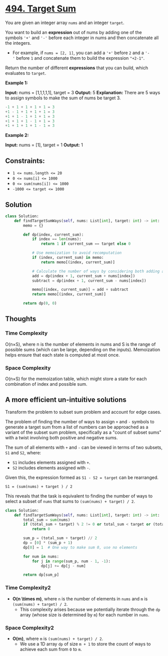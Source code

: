 # [494. Target Sum](https://leetcode.com/problems/target-sum/)

You are given an integer array `nums` and an integer `target`.

You want to build an **expression** out of nums by adding one of the symbols `'+'` and `'-'` before each integer in nums and then concatenate all the integers.

- For example, if `nums = [2, 1]`, you can add a `'+'` before `2` and a `'-'` before `1` and concatenate them to build the expression `"+2-1"`.

Return the number of different **expressions** that you can build, which evaluates to `target`.

**Example 1:**

**Input:** nums = [1,1,1,1,1], target = 3
**Output:** 5
**Explanation:** There are 5 ways to assign symbols to make the sum of nums be target 3.

```python
-1 + 1 + 1 + 1 + 1 = 3
+1 - 1 + 1 + 1 + 1 = 3
+1 + 1 - 1 + 1 + 1 = 3
+1 + 1 + 1 - 1 + 1 = 3
+1 + 1 + 1 + 1 - 1 = 3
```

**Example 2:**

**Input:** nums = [1], target = 1
**Output:** 1

## **Constraints:**

- `1 <= nums.length <= 20`
- `0 <= nums[i] <= 1000`
- `0 <= sum(nums[i]) <= 1000`
- `-1000 <= target <= 1000`

## Solution

```python
class Solution:
    def findTargetSumWays(self, nums: List[int], target: int) -> int:
        memo = {}

        def dp(index, current_sum):
            if index == len(nums):
                return 1 if current_sum == target else 0

            # Use memoization to avoid recomputation
            if (index, current_sum) in memo:
                return memo[(index, current_sum)]

            # Calculate the number of ways by considering both adding and subtracting the current number
            add = dp(index + 1, current_sum + nums[index])
            subtract = dp(index + 1, current_sum - nums[index])

            memo[(index, current_sum)] = add + subtract
            return memo[(index, current_sum)]

        return dp(0, 0)

```

## Thoughts

### Time Complexity

O(n×S), where n is the number of elements in nums and S is the range of possible sums (which can be large, depending on the inputs). Memoization helps ensure that each state is computed at most once.

### Space Complexity

O(n×S) for the memoization table, which might store a state for each combination of index and possible sum.

## A more efficient un-intuitive solutions

Transform the problem to subset sum problem and account for edge cases.

The problem of finding the number of ways to assign `+` and `-` symbols to generate a target sum from a list of numbers can be approached as a variant of the subset sum problem, specifically as a "count of subset sums" with a twist involving both positive and negative sums.

The sum of all elements with `+` and `-` can be viewed in terms of two subsets, `S1` and `S2`, where:

- `S1` includes elements assigned with `+`.
- `S2` includes elements assigned with `-`.

Given this, the expression formed as `S1 - S2 = target` can be rearranged.

`S1 = (sum(nums) + target ) / 2`

This reveals that the task is equivalent to finding the number of ways to select a subset of `nums` that sums to `(sum(nums) + target) / 2`.

```python
class Solution:
    def findTargetSumWays(self, nums: List[int], target: int) -> int:
        total_sum = sum(nums)
        if (total_sum + target) % 2 != 0 or total_sum < target or (total_sum + target) < 0:
            return 0

        sum_p = (total_sum + target) // 2
        dp = [0] * (sum_p + 1)
        dp[0] = 1  # One way to make sum 0, use no elements

        for num in nums:
            for j in range(sum_p, num - 1, -1):
                dp[j] += dp[j - num]

        return dp[sum_p]

```

### Time Complexity2

- **O(n \times m)**, where `n` is the number of elements in `nums` and `m` is `(sum(nums) + target) / 2`.
  - This complexity arises because we potentially iterate through the `dp` array (whose size is determined by `m`) for each number in `nums`.

### Space Complexity2

- **O(m)**, where `m` is `(sum(nums) + target) / 2`.
  - We use a 1D array `dp` of size `m + 1` to store the count of ways to achieve each sum from `0` to `m`.
